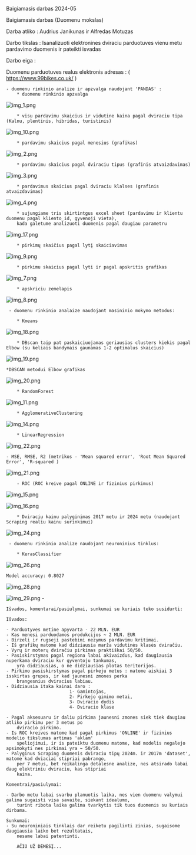 Baigiamasis darbas 2024-05


Baigiamasis darbas (Duomenu mokslas)

Darba atliko : Audrius Janikunas ir Alfredas Motuzas

Darbo tikslas : Isanalizuoti elektronines dviraciu parduotuves vienu metu pardavimo duomenis ir pateikti isvadas

Darbo eiga :

Duomenu parduotuves realus elektronis adresas : ( https://www.99bikes.co.uk/ )

    - duomenu rinkinio analize ir apzvalga naudojant 'PANDAS' :
        * duomenu rinkinio apzvalga
![img_1.png](img_1.png)

        * visu pardavimu skaicius ir vidutine kaina pagal dviraciu tipa (Kalnu, plentinis, hibridas, turistinis)
![img_10.png](img_10.png)

        * pardavimu skaicius pagal menesius (grafikas)
![img_2.png](img_2.png)

        * pardavimu skaicius pagal dviraciu tipus (grafinis atvaizdavimas)
![img_3.png](img_3.png)

        
        * pardavimus skaicius pagal dviraciu klalses (grafinis atvaizdavimas)
![img_4.png](img_4.png)
        
        * sujungiame tris skirtintgus excel sheet (pardavimu ir klientu duomenu pagal kliento_id, gyvenoji vieta),
        kada galetume analizuoti duomenis pagal daugiau parametru

![img_17.png](img_17.png)
     
 
       
        * pirkimų skaičius pagal lytį skaiciavimas
![img_9.png](img_9.png)


        * pirkimu skaicius pagal lyti ir pagal apskritis grafikas
![img_7.png](img_7.png)

        * apskriciu zemelapis
![img_8.png](img_8.png)
        



     - duomenu rinkinio analaize naudojant masininio mokymo metodus:

        * Kmeans
![img_18.png](img_18.png)

        * DBscan taip pat paskaiciuojamas geriausias clusters kiekis pagal Elbow (su keliais bandymais gaunamas 1-2 optimalus skaicius)
![img_19.png](img_19.png)

    *DBSCAN metodui Elbow grafikas
![img_20.png](img_20.png)

        * RandomForest
![img_11.png](img_11.png)

        * AgglomerativeClustering
![img_14.png](img_14.png)

        * LinearRegression
![img_22.png](img_22.png)

    - MSE, RMSE, R2 (metrikos - 'Mean squared error', 'Root Mean Squared Error', 'R-squared )
![img_21.png](img_21.png)
        
        - ROC (ROC kreive pagal ONLINE ir fizinius pirkimus)
![img_15.png](img_15.png)

![img_16.png](img_16.png)

        * Dviraciu kainu palyginimas 2017 metu ir 2024 metu (naudojant Scraping realiu kainu surinkimui)
![img_24.png](img_24.png)



     - duomenu rinkinio analize naudojant neuroninius tinklus:

        * KerasClassifier
![img_26.png](img_26.png)
    
    Model accuracy: 0.8027

![img_28.png](img_28.png)

![img_29.png](img_29.png)
    -




        


    Išvados, komentarai/pasiulymai, sunkumai su kuriais teko susidurti:

    Išvados:
    
    - Parduotyves metine apyvarta - 22 MLN. EUR
    - Kas menesi parduodamos produkcijos ~ 2 MLN. EUR
    - Birzeli ir rugseji pastebimi nezymus pardavimu kritimai.
    - Iš grafikų matome kad didziausia marža vidutinės klasės dviračiu.
    - Vyrų ir moterų dviračiu pirkimas praktiškai 50/50.
    - Pasiskirstymas pagal regiona labai akivaizdus, kad daugiausia nuperkama dviraciu kur gyventoju tankumas,
        yra didziausias, o ne didziausias plotas teritorijos.
    - Pirkimo pasiskirstymas pagal pirkeju metus : matome aiskiai 3 isskirtas grupes, ir kad jaunesni zmones perka
        brangesnius dviracius labiau. 
    - Didziausia itaka kainai daro : 
                            1- Gamintojas,
                            2- Pirkejo gimimo metai,
                            3- Dviracio dydis
                            4- Dviracio klase

    - Pagal aksesuaru ir daliu pirkima jaunesni zmones siek tiek daugiau atliko pirkimu per 3 metus po
        dviracio pirkimo.
    - Is ROC kreives matome kad pagal pirkimus 'ONLINE' ir fizinius  modelio tikslumas artimas 'aklam'
        speliojimui, ir is pateiktu duomenu matome, kad modelis negalejo apsimokyti nes pirkimai yra ~ 50/50.
    - Palyginus Scraping duomenis dviraciu tipų 2024m. ir 2017m 'dataset', matome kad dviaciai stipriai pabrango,
        per 7 metus, bet reikalinga detalesne analize, nes atsirado labai daug elektriniu dviraciu, kas stipriai
        kaina.
    
    Komentrai/pasiulymai:

    - Darbo metu labai svarbu planuotis laika, nes vien duomenu valymui galima sugaisti visa savaite, siekant idealumo,
        turint ribota laika galima tvarkytis tik tuos duomenis su kuriais dirbama.
    
    Sunkumai:
    - Su neuroniniais tinklais dar reiketu pagilinti zinias, sugaisome daugiausia laiko bet rezultatais,
        nesame labai patentinti.

        AČIŪ UŽ DĖMESĮ...

    
    
    

